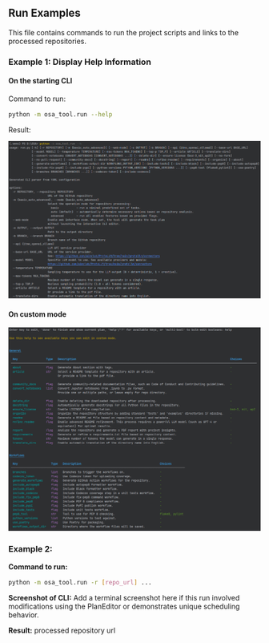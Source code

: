 ## Run Examples

This file contains commands to run the project scripts and links to the processed repositories.

**<!-- TODO: Add example commands and links to processed repositories -->**

### Example 1: Display Help Information

#### On the starting CLI

Command to run:

```sh
python -m osa_tool.run --help
```

Result:

<img src="../docs/images/osa_cli_help.png" width="1080" alt="OSA CLI Help">

#### On custom mode

<img src="../docs/images/osa_help.png" width="1080" alt="OSA CLI Help">

### Example 2:

**Command to run:**

```sh
python -m osa_tool.run -r [repo_url] ...
```

**Screenshot of CLI:** Add a terminal screenshot here if this run involved modifications using the PlanEditor or
demonstrates unique scheduling behavior.

**Result:** processed repository url